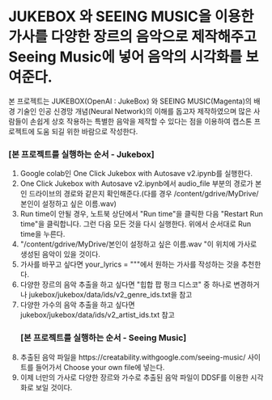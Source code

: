 <h1>JUKEBOX 와 SEEING MUSIC을 이용한 가사를 다양한 장르의 음악으로 제작해주고 Seeing Music에 넣어 음악의 시각화를 보여준다.</h1>
본 프로젝트는 JUKEBOX(OpenAI : JukeBox) 와 SEEING MUSIC(Magenta)의 배경 기술인 인공 신경망 개념(Neural Network)의 이해를 돕고자 제작하였으며 많은 사람들이 손쉽게 상호 작용하는 특별한 음악을 제작할 수 있다는 점을 이용하여 캡스톤 프로젝트에 도움 되길 위한 바람으로 작성한다.

<h3>[본 프로젝트를 실행하는 순서 - Jukebox]</h3>
<ol>
<li>Google colab인 One Click Jukebox with Autosave v2.ipynb를 실행한다.</li>
<li>One Click Jukebox with Autosave v2.ipynb에서 audio_file 부분의 경로가 본인 드라이브의 경로와 같은지 확인해준다.(다를 경우 /content/gdrive/MyDrive/본인이 설정하고 싶은 이름.wav)</li>
<li>Run time이 안될 경우, 노트북 상단에서 "Run time"을 클릭한 다음 "Restart Run time"을 클릭합니다. 그런 다음 모든 것을 다시 실행한다.
위에서 순서대로 Run time을 누른다.</li>
<li>"/content/gdrive/MyDrive/본인이 설정하고 싶은 이름.wav "이 위치에 가사로 생성된 음악이 있을 것이다.</li>
<li>가사를 바꾸고 싶다면 your_lyrics = """에서 원하는 가사를 작성하는 것을 추천한다.</li>
<li>다양한 장르의 음악 추출을 하고 싶다면 "힙합 팝 펑크 디스코" 중 하나로 변경하거나 jukebox/jukebox/data/ids/v2_genre_ids.txt을 참고</li>
<li>다양한 가수의 음악 추출을 하고 싶다면 jukebox/jukebox/data/ids/v2_artist_ids.txt 참고</li>

<h3>[본 프로젝트를 실행하는 순서 - Seeing Music]</h3>

<li>추출된 음악 파일을 https://creatability.withgoogle.com/seeing-music/ 사이트를 들어가서 Choose your own file에 넣는다. </li>
<li>이제 너만의 가사로 다양한 장르와 가수로 추출된 음악 파일이 DDSF를 이용한 시각화로 보일 것이다.</li>
</ol>


